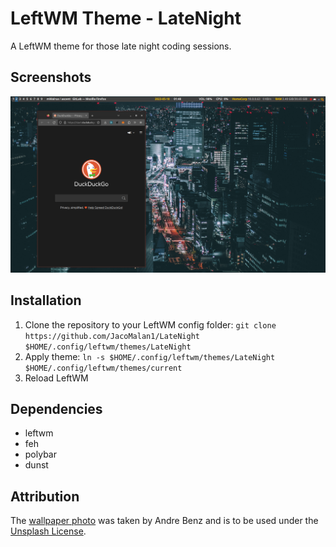 # LeftWM Theme - LateNight

A LeftWM theme for those late night coding sessions.

## Screenshots
![Screenshot](./screenshots/screenshot_1.png)

## Installation
 1. Clone the repository to your LeftWM config folder: `git clone https://github.com/JacoMalan1/LateNight $HOME/.config/leftwm/themes/LateNight`
 2. Apply theme: `ln -s $HOME/.config/leftwm/themes/LateNight $HOME/.config/leftwm/themes/current`
 3. Reload LeftWM

## Dependencies
 - leftwm
 - feh
 - polybar
 - dunst

## Attribution
The [wallpaper photo](https://unsplash.com/photos/cXU6tNxhub0) was taken by Andre Benz and is to be used under the [Unsplash License](https://unsplash.com/license).
